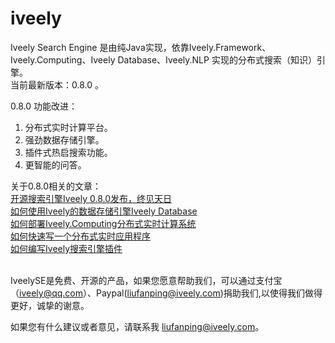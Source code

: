 iveely
==========

Iveely Search Engine 是由纯Java实现，依靠Iveely.Framework、Iveely.Computing、Iveely Database、Iveely.NLP 实现的分布式搜索（知识）引擎。<br/>
当前最新版本：0.8.0 。<br/>

0.8.0 功能改进：<br/>
1.  分布式实时计算平台。<br/>
2.  强劲数据存储引擎。<br/>
3.  插件式热启搜索功能。<br/>
4.  更智能的问答。<br/>

关于0.8.0相关的文章：<br/>
<a href='http://www.cnblogs.com/liufanping/p/4489864.html' target='_blank'>开源搜索引擎Iveely 0.8.0发布，终见天日</a></br>
<a href='http://www.cnblogs.com/liufanping/p/4490042.html' target='_blank'>如何使用Iveely的数据存储引擎Iveely Database</a></br>
<a href='http://www.cnblogs.com/liufanping/p/4484318.html' target='_blank'>如何部署Iveely.Computing分布式实时计算系统</a></br>
<a href='http://www.cnblogs.com/liufanping/p/4494129.html' target='_blank'>如何快速写一个分布式实时应用程序</a></br>
<a href='http://www.cnblogs.com/liufanping/p/4484157.html' target='_blank'>如何编写Iveely搜索引擎插件</a></br><br/>

IveelySE是免费、开源的产品，如果您愿意帮助我们，可以通过支付宝（iveely@qq.com）、Paypal(liufanping@iveely.com)捐助我们,以使得我们做得更好，诚挚的谢意。<br/>

如果您有什么建议或者意见，请联系我 liufanping@iveely.com。
